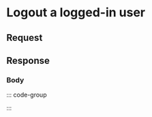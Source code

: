 # Logout a logged-in user

<Api
  method="post"
  endpoint="/api/user/logout"
  description="The Logout operation terminates user session."
/>

## Request

<ApiAuth />

## Response

<ApiSchema />

### Body <Badge type="info" text="application/json" class="float-right mt-1" />

::: code-group

<!--@include: @reference/schemas/codes/SUCCESS.md-->

:::